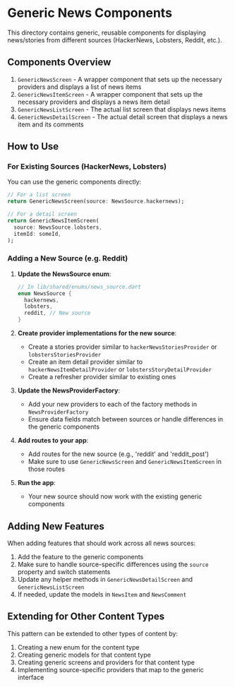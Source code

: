 # Generic News Components

This directory contains generic, reusable components for displaying news/stories from different sources (HackerNews, Lobsters, Reddit, etc.).

## Components Overview

1. `GenericNewsScreen` - A wrapper component that sets up the necessary providers and displays a list of news items
2. `GenericNewsItemScreen` - A wrapper component that sets up the necessary providers and displays a news item detail
3. `GenericNewsListScreen` - The actual list screen that displays news items
4. `GenericNewsDetailScreen` - The actual detail screen that displays a news item and its comments

## How to Use

### For Existing Sources (HackerNews, Lobsters)

You can use the generic components directly:

```dart
// For a list screen
return GenericNewsScreen(source: NewsSource.hackernews);

// For a detail screen
return GenericNewsItemScreen(
  source: NewsSource.lobsters,
  itemId: someId,
);
```

### Adding a New Source (e.g. Reddit)

1. **Update the NewsSource enum**:

   ```dart
   // In lib/shared/enums/news_source.dart
   enum NewsSource {
     hackernews,
     lobsters,
     reddit, // New source
   }
   ```

2. **Create provider implementations for the new source**:

   - Create a stories provider similar to `hackerNewsStoriesProvider` or `lobstersStoriesProvider`
   - Create an item detail provider similar to `hackerNewsItemDetailProvider` or `lobstersStoryDetailProvider`
   - Create a refresher provider similar to existing ones

3. **Update the NewsProviderFactory**:

   - Add your new providers to each of the factory methods in `NewsProviderFactory`
   - Ensure data fields match between sources or handle differences in the generic components

4. **Add routes to your app**:

   - Add routes for the new source (e.g., 'reddit' and 'reddit_post')
   - Make sure to use `GenericNewsScreen` and `GenericNewsItemScreen` in those routes

5. **Run the app**:
   - Your new source should now work with the existing generic components

## Adding New Features

When adding features that should work across all news sources:

1. Add the feature to the generic components
2. Make sure to handle source-specific differences using the `source` property and switch statements
3. Update any helper methods in `GenericNewsDetailScreen` and `GenericNewsListScreen`
4. If needed, update the models in `NewsItem` and `NewsComment`

## Extending for Other Content Types

This pattern can be extended to other types of content by:

1. Creating a new enum for the content type
2. Creating generic models for that content type
3. Creating generic screens and providers for that content type
4. Implementing source-specific providers that map to the generic interface
